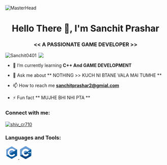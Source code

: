 ![MasterHead](https://camo.githubusercontent.com/0bc88fe1a37c792f8a62e1b770b0b39e886405c1043d59a43fd0a7c27c2688b2/68747470733a2f2f692e696d6775722e636f6d2f315a76566b44632e676966)

<h1 align="center">Hello There 👋, I'm Sanchit Prashar</h1>
<h3 align="center"> << A PASSIONATE GAME DEVELOPER >></A> </h3>
<img align="right" width="400" src="https://media.tenor.com/3bTxZ4HdrysAAAAd/pixels-neon.gif">

<p align="left"> <img src="https://komarev.com/ghpvc/?username=Sanchit0401&label=Profile%20views&color=0e75b6&style=flat" alt="Sanchit0401" /> </p>





- 🌱 I’m currently learning **C++ And GAME DEVELOPMENT**

- 💬 Ask me about ** NOTHING >> KUCH NI BTANE VALA MAI TUMHE **

- 📫 How to reach me **sanchitprashar2@gmial.com**

- ⚡ Fun fact ** MUJHE BHI NHI PTA **

<h3 align="left">Connect with me:</h3>
<p align="left">


<a href="https://instagram.com/sanchit@@" target="blank"><img align="center" src="https://raw.githubusercontent.com/rahuldkjain/github-profile-readme-generator/master/src/images/icons/Social/instagram.svg" alt="shiv_cr710" height="30" width="40" /></a>

</p>



<h3 align="left">Languages and Tools:</h3>
<p align="left"> <a href="https://www.cprogramming.com/" target="_blank" rel="noreferrer"> <img src="https://raw.githubusercontent.com/devicons/devicon/master/icons/c/c-original.svg" alt="c" width="40" height="40"/> </a> <a href="https://www.w3schools.com/cpp/" target="_blank" rel="noreferrer"> <img src="https://raw.githubusercontent.com/devicons/devicon/master/icons/cplusplus/cplusplus-original.svg" alt="cplusplus" width="40" height="40"/> </a> 
